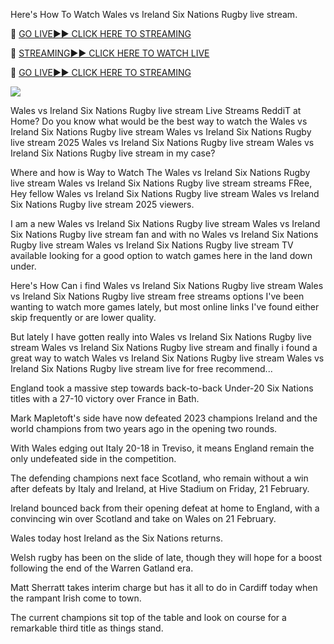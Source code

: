 Here's How To Watch Wales vs Ireland Six Nations Rugby live stream.

🔴 [GO LIVE►► CLICK HERE TO STREAMING](https://theshowandsportsultrahdlive.blogspot.com/)

🔴 [STREAMING►► CLICK HERE TO WATCH LIVE](https://theshowandsportsultrahdlive.blogspot.com/)

🔴 [GO LIVE►► CLICK HERE TO STREAMING](https://theshowandsportsultrahdlive.blogspot.com/)

<a href="https://theshowandsportsultrahdlive.blogspot.com/"><img src="https://camo.githubusercontent.com/fba2f80cc16cb7cee92a7b75e9351357b2314df93a82e6b963b2992db1bc504d/68747470733a2f2f65743230736c616d2e6e65742f77702d636f6e74656e742f75706c6f6164732f323031392f31312f4372696348442d4c6976652d437269636b65742d53747265616d696e672d2545322538302539332d57617463682d4c6976652d437269636b65742d4f6e6c696e652d546f6461792e706e67"></a>

 Wales vs Ireland Six Nations Rugby live stream Live Streams ReddiT at Home? Do you know what would be the best way to watch the Wales vs Ireland Six Nations Rugby live stream Wales vs Ireland Six Nations Rugby live stream 2025 Wales vs Ireland Six Nations Rugby live stream Wales vs Ireland Six Nations Rugby live stream in my case? 

Where and how is Way to Watch The Wales vs Ireland Six Nations Rugby live stream Wales vs Ireland Six Nations Rugby live stream streams FRee, Hey fellow Wales vs Ireland Six Nations Rugby live stream Wales vs Ireland Six Nations Rugby live stream 2025 viewers. 

I am a new Wales vs Ireland Six Nations Rugby live stream Wales vs Ireland Six Nations Rugby live stream fan and with no Wales vs Ireland Six Nations Rugby live stream Wales vs Ireland Six Nations Rugby live stream TV available looking for a good option to watch games here in the land down under.

 Here's How Can i find Wales vs Ireland Six Nations Rugby live stream Wales vs Ireland Six Nations Rugby live stream free streams options I've been wanting to watch more games lately, but most online links I've found either skip frequently or are lower quality. 

But lately I have gotten really into Wales vs Ireland Six Nations Rugby live stream Wales vs Ireland Six Nations Rugby live stream and finally i found a great way to watch Wales vs Ireland Six Nations Rugby live stream Wales vs Ireland Six Nations Rugby live stream live for free recommend...

England took a massive step towards back-to-back Under-20 Six Nations titles with a 27-10 victory over France in Bath.

Mark Mapletoft's side have now defeated 2023 champions Ireland and the world champions from two years ago in the opening two rounds.

With Wales edging out Italy 20-18 in Treviso, it means England remain the only undefeated side in the competition.

The defending champions next face Scotland, who remain without a win after defeats by Italy and Ireland, at Hive Stadium on Friday, 21 February.

Ireland bounced back from their opening defeat at home to England, with a convincing win over Scotland and take on Wales on 21 February.

Wales today host Ireland as the Six Nations returns.

Welsh rugby has been on the slide of late, though they will hope for a boost following the end of the Warren Gatland era.

Matt Sherratt takes interim charge but has it all to do in Cardiff today when the rampant Irish come to town.

The current champions sit top of the table and look on course for a remarkable third title as things stand.
